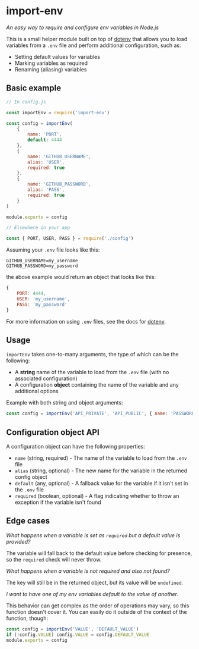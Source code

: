 # import-env
*An easy way to require and configure env variables in Node.js*

This is a small helper module built on top of [dotenv](https://www.npmjs.com/package/dotenv) that allows you to load variables from a `.env` file and perform additional configuration, such as:
- Setting default values for variables
- Marking variables as required
- Renaming (aliasing) variables

## Basic example

```javascript
// In config.js

const importEnv = require('import-env')

const config = importEnv(
    {
        name: 'PORT',
        default: 4444
    },
    {
        name: 'GITHUB_USERNAME',
        alias: 'USER',
        required: true
    },
    {
        name: 'GITHUB_PASSWORD',
        alias: 'PASS',
        required: true
    }
)

module.exports = config

// Elsewhere in your app

const { PORT, USER, PASS } = require('./config')

```

Assuming your `.env` file looks like this:
```
GITHUB_USERNAME=my_username
GITHUB_PASSWORD=my_password
```
the above example would return an object that looks like this:
```javascript
{
    PORT: 4444,                   
    USER: 'my_username',
    PASS: 'my_password'
}
```

For more information on using `.env` files, see the docs for [dotenv](https://www.npmjs.com/package/dotenv).

## Usage

`importEnv` takes one-to-many arguments, the type of which can be the following:
- A **string** name of the variable to load from the `.env` file (with no associated configuration)
- A configuration **object** containing the name of the variable and any additional options

Example with both string and object arguments:
```javascript
const config = importEnv('API_PRIVATE', 'API_PUBLIC', { name: 'PASSWORD', required: true })
```

## Configuration object API

A configuration object can have the following properties:
- `name` (string, required) - The name of the variable to load from the `.env` file
- `alias` (string, optional) - The new name for the variable in the returned config object
- `default` (any, optional) - A fallback value for the variable if it isn't set in the `.env` file
- `required` (boolean, optional) - A flag indicating whether to throw an exception if the variable isn't found

## Edge cases

*What happens when a variable is set as `required` but a default value is provided?*

The variable will fall back to the default value before checking for presence, so the `required` check will never throw.

*What happens when a variable is not required and also not found?*

The key will still be in the returned object, but its value will be `undefined`.

*I want to have one of my env variables default to the value of another.*

This behavior can get complex as the order of operations may vary, so this function doesn't cover it. You can easily do it outside of the context of the function, though:

```javascript
const config = importEnv('VALUE', 'DEFAULT_VALUE')
if (!config.VALUE) config.VALUE = config.DEFAULT_VALUE
module.exports = config
```





